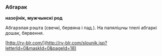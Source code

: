 ### Абгарак
**назоўнік, мужчынскі род**

Абгарэлая рэшта (свечкі, бервяна і пад.). На папялішчы тлелі абгаркі дошак, бярвення.

<a rel="author">[http://rv-blr.com/](http://rv-blr.com/slounik.jsp?letterId=0&maskId=0&pageId=18)</a>
